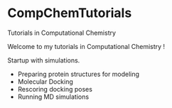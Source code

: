 # CompChemTutorials
Tutorials in Computational Chemistry

Welcome to my tutorials in Computational Chemistry !

Startup with simulations.
* Preparing protein structures for modeling
* Molecular Docking
* Rescoring docking poses
* Running MD simulations
